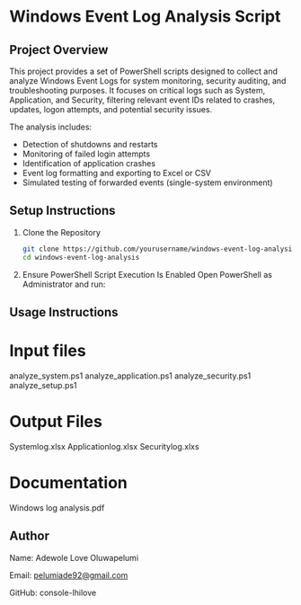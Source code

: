 # Windows Event Log Analysis Script

## Project Overview

This project provides a set of PowerShell scripts designed to collect and analyze Windows Event Logs for system monitoring, security auditing, and troubleshooting purposes. It focuses on critical logs such as System, Application, and Security, filtering relevant event IDs related to crashes, updates, logon attempts, and potential security issues.

The analysis includes:
- Detection of shutdowns and restarts
- Monitoring of failed login attempts
- Identification of application crashes
- Event log formatting and exporting to Excel or CSV
- Simulated testing of forwarded events (single-system environment)

## Setup Instructions

1. Clone the Repository
   ```bash
   git clone https://github.com/yourusername/windows-event-log-analysis.git
   cd windows-event-log-analysis
2. Ensure PowerShell Script Execution Is Enabled Open PowerShell as Administrator and run:
## Usage Instructions
# Input files
analyze_system.ps1
analyze_application.ps1
analyze_security.ps1
analyze_setup.ps1
# Output Files
Systemlog.xlsx
Applicationlog.xlsx
Securitylog.xlxs
# Documentation
Windows log analysis.pdf

## Author
Name: Adewole Love Oluwapelumi

Email: pelumiade92@gmail.com

GitHub: console-lhilove
